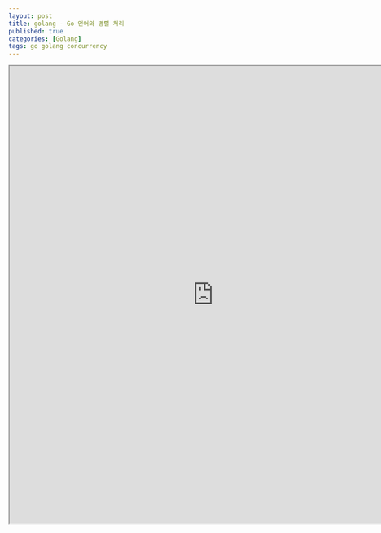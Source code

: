 ```yaml
---
layout: post
title: golang - Go 언어와 병렬 처리
published: true
categories: [Golang]
tags: go golang concurrency
---
```

<iframe width="800" height="900" src="https://docs.google.com/document/d/e/2PACX-1vSxfXDYnl2jNhpn6lLrZwquOz5Tjgoj9otRlyFEauyjQpxO0AedvxtDe5FL-49nAO4nWvQ1ICha0zkh/pub?embedded=true"></iframe>    
  